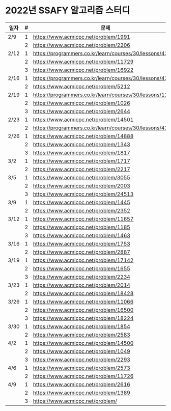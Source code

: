 # 2022년 SSAFY 알고리즘 스터디

| 일자   | # | 문제                                  |
|-------|---|--------------------------------------|
| 2/9   | 1 | https://www.acmicpc.net/problem/1991 |
|       | 2 | https://www.acmicpc.net/problem/2206 |
| 2/12  | 1 | https://programmers.co.kr/learn/courses/30/lessons/43163 |
|       | 2 | https://www.acmicpc.net/problem/11729 |
|       | 3 | https://www.acmicpc.net/problem/16922 |
| 2/16  | 1 | https://programmers.co.kr/learn/courses/30/lessons/43162 |
|       | 2 | https://www.acmicpc.net/problem/5212 |
| 2/19  | 1 | https://programmers.co.kr/learn/courses/30/lessons/12977 |
|       | 2 | https://www.acmicpc.net/problem/1026 |
|       | 3 | https://www.acmicpc.net/problem/2644 |
| 2/23  | 1 | https://www.acmicpc.net/problem/14501 |
|       | 2 | https://programmers.co.kr/learn/courses/30/lessons/42842 |
| 2/26  | 1 | https://www.acmicpc.net/problem/14888 |
|       | 2 | https://www.acmicpc.net/problem/1343 |
|       | 3 | https://www.acmicpc.net/problem/1817 |
| 3/2   | 1 | https://www.acmicpc.net/problem/1717 |
|       | 2 | https://www.acmicpc.net/problem/2217 |
| 3/5   | 1 | https://www.acmicpc.net/problem/3055 |
|       | 2 | https://www.acmicpc.net/problem/2003 |
|       | 3 | https://www.acmicpc.net/problem/24513 |
| 3/9   | 1 | https://www.acmicpc.net/problem/1445 |
|       | 2 | https://www.acmicpc.net/problem/2352 |
| 3/12  | 1 | https://www.acmicpc.net/problem/11657 |
|       | 2 | https://www.acmicpc.net/problem/1185 |
|       | 3 | https://www.acmicpc.net/problem/1463 |
| 3/16  | 1 | https://www.acmicpc.net/problem/1753 |
|       | 2 | https://www.acmicpc.net/problem/2887 |
| 3/19  | 1 | https://www.acmicpc.net/problem/17142 |
|       | 2 | https://www.acmicpc.net/problem/1655 |
|       | 3 | https://www.acmicpc.net/problem/2234 |
| 3/23  | 1 | https://www.acmicpc.net/problem/2014 |
|       | 2 | https://www.acmicpc.net/problem/18428 |
| 3/26  | 1 | https://www.acmicpc.net/problem/11066 |
|       | 2 | https://www.acmicpc.net/problem/16500 |
|       | 3 | https://www.acmicpc.net/problem/18224 |
| 3/30  | 1 | https://www.acmicpc.net/problem/1854 |
|       | 2 | https://www.acmicpc.net/problem/2583 |
| 4/2   | 1 | https://www.acmicpc.net/problem/14500 |
|       | 2 | https://www.acmicpc.net/problem/1049 |
|       | 3 | https://www.acmicpc.net/problem/2293 |
| 4/6   | 1 | https://www.acmicpc.net/problem/2573 |
|       | 2 | https://www.acmicpc.net/problem/11726 |
| 4/9   | 1 | https://www.acmicpc.net/problem/2616 |
|       | 2 | https://www.acmicpc.net/problem/1389 |
|       | 3 | https://www.acmicpc.net/problem/     |
